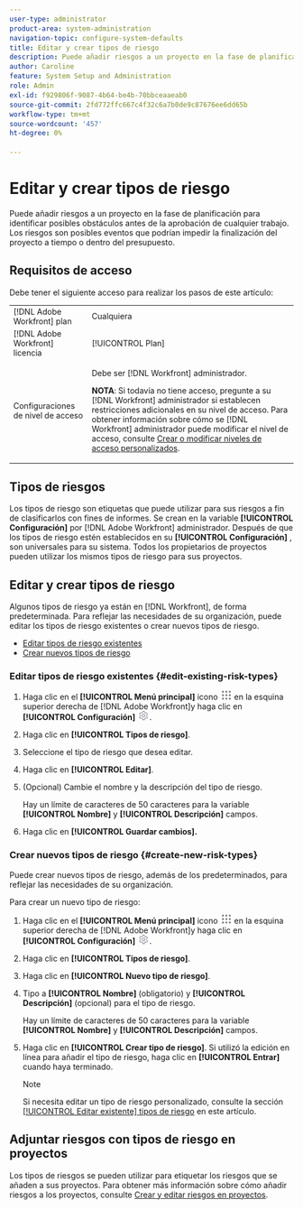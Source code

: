 ```yaml
---
user-type: administrator
product-area: system-administration
navigation-topic: configure-system-defaults
title: Editar y crear tipos de riesgo
description: Puede añadir riesgos a un proyecto en la fase de planificación para identificar posibles obstáculos antes de la aprobación de cualquier trabajo. Los riesgos son posibles eventos que podrían impedir la finalización del proyecto a tiempo o dentro del presupuesto.
author: Caroline
feature: System Setup and Administration
role: Admin
exl-id: f929806f-9087-4b64-be4b-70bbceaaeab0
source-git-commit: 2fd772ffc667c4f32c6a7b0de9c87676ee6dd65b
workflow-type: tm+mt
source-wordcount: '457'
ht-degree: 0%

---
```


# Editar y crear tipos de riesgo

<!--DON'T DELETE, DRAFT OR HIDE THIS ARTICLE. IT IS LINKED TO THE PRODUCT, THROUGH THE CONTEXT SENSITIVE HELP LINKS.-->

Puede añadir riesgos a un proyecto en la fase de planificación para identificar posibles obstáculos antes de la aprobación de cualquier trabajo. Los riesgos son posibles eventos que podrían impedir la finalización del proyecto a tiempo o dentro del presupuesto.

## Requisitos de acceso

Debe tener el siguiente acceso para realizar los pasos de este artículo:

<table style="table-layout:auto"> 
 <col> 
 <col> 
 <tbody> 
  <tr> 
   <td role="rowheader">[!DNL Adobe Workfront] plan</td> 
   <td>Cualquiera</td> 
  </tr> 
  <tr> 
   <td role="rowheader">[!DNL Adobe Workfront] licencia</td> 
   <td>[!UICONTROL Plan]</td> 
  </tr> 
  <tr> 
   <td role="rowheader">Configuraciones de nivel de acceso</td> 
   <td> <p>Debe ser [!DNL Workfront] administrador.</p> <p><b>NOTA</b>: Si todavía no tiene acceso, pregunte a su [!DNL Workfront] administrador si establecen restricciones adicionales en su nivel de acceso. Para obtener información sobre cómo se [!DNL Workfront] administrador puede modificar el nivel de acceso, consulte <a href="../../../administration-and-setup/add-users/configure-and-grant-access/create-modify-access-levels.md" class="MCXref xref">Crear o modificar niveles de acceso personalizados</a>.</p> </td> 
  </tr> 
 </tbody> 
</table>

## Tipos de riesgos

Los tipos de riesgo son etiquetas que puede utilizar para sus riesgos a fin de clasificarlos con fines de informes. Se crean en la variable **[!UICONTROL Configuración]** por [!DNL Adobe Workfront] administrador. Después de que los tipos de riesgo estén establecidos en su **[!UICONTROL Configuración]** , son universales para su sistema. Todos los propietarios de proyectos pueden utilizar los mismos tipos de riesgo para sus proyectos.

## Editar y crear tipos de riesgo

Algunos tipos de riesgo ya están en [!DNL Workfront], de forma predeterminada. Para reflejar las necesidades de su organización, puede editar los tipos de riesgo existentes o crear nuevos tipos de riesgo.

* [Editar tipos de riesgo existentes](#edit-existing-risk-types)
* [Crear nuevos tipos de riesgo](#create-new-risk-types)

### Editar tipos de riesgo existentes {#edit-existing-risk-types}

1. Haga clic en el **[!UICONTROL Menú principal]** icono ![](assets/main-menu-icon.png) en la esquina superior derecha de [!DNL Adobe Workfront]y haga clic en **[!UICONTROL Configuración]** ![](assets/gear-icon-settings.png).

1. Haga clic en **[!UICONTROL Tipos de riesgo]**.
1. Seleccione el tipo de riesgo que desea editar.
1. Haga clic en **[!UICONTROL Editar]**.
1. (Opcional) Cambie el nombre y la descripción del tipo de riesgo.

   Hay un límite de caracteres de 50 caracteres para la variable **[!UICONTROL Nombre]** y **[!UICONTROL Descripción]** campos.

1. Haga clic en **[!UICONTROL Guardar cambios].**

### Crear nuevos tipos de riesgo {#create-new-risk-types}

Puede crear nuevos tipos de riesgo, además de los predeterminados, para reflejar las necesidades de su organización.

Para crear un nuevo tipo de riesgo:

1. Haga clic en el **[!UICONTROL Menú principal]** icono ![](assets/main-menu-icon.png) en la esquina superior derecha de [!DNL Adobe Workfront]y haga clic en **[!UICONTROL Configuración]** ![](assets/gear-icon-settings.png).

1. Haga clic en **[!UICONTROL Tipos de riesgo]**.
1. Haga clic en **[!UICONTROL Nuevo tipo de riesgo]**.
1. Tipo a **[!UICONTROL Nombre]** (obligatorio) y **[!UICONTROL Descripción]** (opcional) para el tipo de riesgo.

   Hay un límite de caracteres de 50 caracteres para la variable **[!UICONTROL Nombre]** y **[!UICONTROL Descripción]** campos.

1. Haga clic en **[!UICONTROL Crear tipo de riesgo]**. Si utilizó la edición en línea para añadir el tipo de riesgo, haga clic en **[!UICONTROL Entrar]** cuando haya terminado.

   >[!NOTE]
   >
   >Si necesita editar un tipo de riesgo personalizado, consulte la sección [[!UICONTROL Editar existente] tipos de riesgo](#edit-existing-risk-types) en este artículo.

## Adjuntar riesgos con tipos de riesgo en proyectos

Los tipos de riesgos se pueden utilizar para etiquetar los riesgos que se añaden a sus proyectos. Para obtener más información sobre cómo añadir riesgos a los proyectos, consulte [Crear y editar riesgos en proyectos](../../../manage-work/projects/define-a-business-case/create-edit-risks-on-projects.md).
